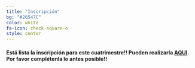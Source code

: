 ```yaml
---
title: "Inscripción"
bg: "#26547C"
color: white
fa-icon: check-square-o
style: center
---
```


<!-- #### Ya está cerrada la inscripción para el verano 2021. Te esperamos la siguiente edición!! -->
#### Está lista la inscripción para este cuatrimestre!! Pueden realizarla [AQUI](https://forms.gle/Fqq9aWKLn65qb9W87). Por favor complétenla lo antes posible!!
